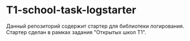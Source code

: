 # T1-school-task-logstarter

Данный репозиторий содержит стартер для библиотеки логирования. Стартер сделан в рамках задания "Открытых школ T1".